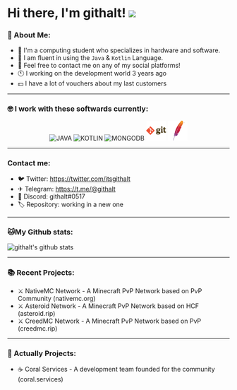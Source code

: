 # Hi there, I'm githalt! <img src="https://github.com/TheDudeThatCode/TheDudeThatCode/blob/master/Assets/Hi.gif" width="29px">
### 🤵 About Me:
- 🏦 I'm a computing student who specializes in hardware and software.
- 🤔 I am fluent in using the ```Java``` & ```Kotlin``` Language.
- 💬 Feel free to contact me on any of my social platforms!
- 🕚 I working on the development world 3 years ago
- 💵 I have a lot of vouchers about my last customers

---
### 🤓 I work with these softwards currently:
<p align="center">
<img src="https://www.vectorlogo.zone/logos/java/java-icon.svg" alt="JAVA" width="45" height="45"/> 
<img src="https://upload.wikimedia.org/wikipedia/commons/thumb/7/74/Kotlin_Icon.png/640px-Kotlin_Icon.png" alt="KOTLIN" width="45" height="45"/>
<img src="https://www.vectorlogo.zone/logos/mongodb/mongodb-icon.svg" alt="MONGODB" width="45" height="45"/> 
<img src="https://raw.githubusercontent.com/github/explore/80688e429a7d4ef2fca1e82350fe8e3517d3494d/topics/git/git.png" alt="GIT" width="45" height="45"/> 
<img src="https://raw.githubusercontent.com/github/explore/80688e429a7d4ef2fca1e82350fe8e3517d3494d/topics/maven/maven.png" alt="MAVEN" width="45" height="45"/>
</p>

---
### Contact me:
- 🐦 Twitter: https://twitter.com/itsgithalt
- ✈ Telegram: https://t.me/@githalt
- 📧 Discord: githalt#0517
- 🏷️ Repository: working in a new one

---
### 🐱My Github stats:
![githalt's github stats](https://github-readme-stats.vercel.app/api?username=githalt&count_private=true&show_icons=true&title_color=b118c9&icon_color=ff59ee&text_color=a0a0a0&bg_color=151515&hide=["stars"])

---
### 📚 Recent Projects:
- ⚔ NativeMC Network - A Minecraft PvP Network based on PvP Community (nativemc.org)
- ⚔ Asteroid Network - A Minecraft PvP Network based on HCF (asteroid.rip)
- ⚔ CreedMC Network - A Minecraft PvP Network based on PvP (creedmc.rip)

---
### 🥂 Actually Projects:
- ☕ Coral Services - A development team founded for the community (coral.services)

